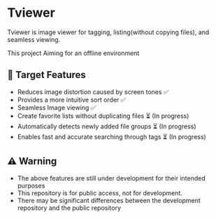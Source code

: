 # Tviewer
Tviewer is image viewer for tagging, listing(without copying files), and seamless viewing.

This project Aiming for an offline environment


## 🎯 Target Features
- Reduces image distortion caused by screen tones ✅
- Provides a more intuitive sort order ✅
- Seamless Image viewing ✅
- Create favorite lists without duplicating files ⏳ (In progress)
- Automatically detects newly added file groups ⏳ (In progress)
- Enables fast and accurate searching through tags ⏳ (In progress)


## ⚠️ Warning
- The above features are still under development for their intended purposes
- This repository is for public access, not for development.
- There may be significant differences between the development repository and the public repository
